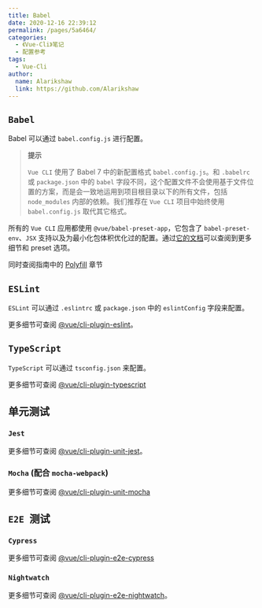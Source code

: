 ```yaml
---
title: Babel
date: 2020-12-16 22:39:12
permalink: /pages/5a6464/
categories:
  - 《Vue-Cli》笔记
  - 配置参考
tags: 
  - Vue-Cli
author: 
  name: Alarikshaw
  link: https://github.com/Alarikshaw
---
```


## `Babel`

Babel 可以通过 `babel.config.js` 进行配置。

> **提示**
>
> `Vue CLI` 使用了 Babel 7 中的新配置格式 `babel.config.js`。和 `.babelrc` 或 `package.json` 中的 `babel` 字段不同，这个配置文件不会使用基于文件位置的方案，而是会一致地运用到项目根目录以下的所有文件，包括 `node_modules` 内部的依赖。我们推荐在 `Vue CLI` 项目中始终使用 `babel.config.js` 取代其它格式。

所有的 `Vue CLI` 应用都使用 `@vue/babel-preset-app`，它包含了 `babel-preset-env`、`JSX` 支持以及为最小化包体积优化过的配置。通过[它的文档](https://github.com/vuejs/vue-cli/tree/dev/packages/%40vue/babel-preset-app)可以查阅到更多细节和 preset 选项。

同时查阅指南中的 [Polyfill](https://cli.vuejs.org/zh/guide/browser-compatibility.html#polyfill) 章节

## `ESLint`

`ESLint` 可以通过 `.eslintrc` 或 `package.json` 中的 `eslintConfig` 字段来配置。

更多细节可查阅 [@vue/cli-plugin-eslint](https://github.com/vuejs/vue-cli/tree/dev/packages/%40vue/cli-plugin-eslint)。

## `TypeScript`

`TypeScript` 可以通过 `tsconfig.json` 来配置。

更多细节可查阅 [@vue/cli-plugin-typescript](https://github.com/vuejs/vue-cli/tree/dev/packages/%40vue/cli-plugin-typescript)

## 单元测试

### `Jest`

更多细节可查阅 [@vue/cli-plugin-unit-jest](https://github.com/vuejs/vue-cli/tree/dev/packages/%40vue/cli-plugin-unit-jest)。

### `Mocha` (配合 `mocha-webpack`)

更多细节可查阅 [@vue/cli-plugin-unit-mocha](https://github.com/vuejs/vue-cli/tree/dev/packages/%40vue/cli-plugin-unit-mocha)

## `E2E `测试

### `Cypress`

更多细节可查阅 [@vue/cli-plugin-e2e-cypress](https://github.com/vuejs/vue-cli/tree/dev/packages/%40vue/cli-plugin-e2e-cypress)

### `Nightwatch`

更多细节可查阅 [@vue/cli-plugin-e2e-nightwatch](https://github.com/vuejs/vue-cli/tree/dev/packages/%40vue/cli-plugin-e2e-nightwatch)。